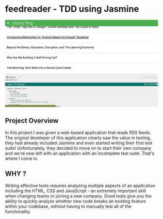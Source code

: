 # feedreader - TDD using Jasmine

![](img/ScreenShot.png)

## Project Overview
In this project I was given a web-based application that reads RSS feeds. The original developer of this application clearly saw the value in testing, they had already included Jasmine and even started writing their first test suite! Unfortunately, they decided to move on to start their own company and we're now left with an application with an incomplete test suite. That's where I come in.


## WHY ?
Writing effective tests requires analyzing multiple aspects of an application including the HTML, CSS and JavaScript - an extremely important skill when changing teams or joining a new company.
Good tests give you the ability to quickly analyze whether new code breaks an existing feature within your codebase, without having to manually test all of the functionality.
